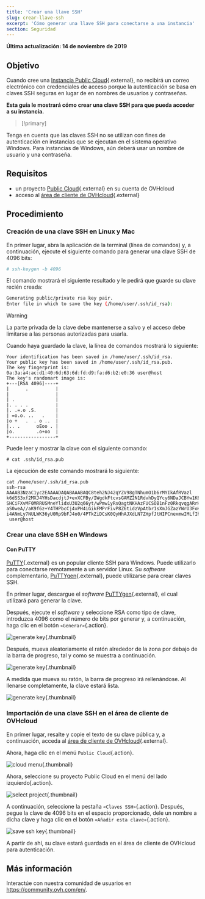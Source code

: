 ```yaml
---
title: 'Crear una llave SSH'
slug: crear-llave-ssh
excerpt: 'Cómo generar una llave SSH para conectarse a una instancia'
section: Seguridad
---
```


**Última actualización: 14 de noviembre de 2019**

## Objetivo

Cuando cree una [Instancia Public Cloud]({ovh_www}/public-cloud/){.external}, no recibirá un correo electrónico con credenciales de acceso porque la autenticación se basa en claves SSH seguras en lugar de en nombres de usuarios y contraseñas.

**Esta guía le mostrará cómo crear una clave SSH para que pueda acceder a su instancia.**

> [!primary]
>
Tenga en cuenta que las claves SSH no se utilizan con fines de autenticación en instancias que se ejecutan en el sistema operativo Windows. Para instancias de Windows, aún deberá usar un nombre de usuario y una contraseña.
>

## Requisitos

* un proyecto [Public Cloud]({ovh_www}/public-cloud/){.external} en su cuenta de OVHcloud
* acceso al [área de cliente de OVHcloud](https://ca.ovh.com/auth/?action=gotomanager){.external}

## Procedimiento

### Creación de una clave SSH en Linux y Mac

En primer lugar, abra la aplicación de la terminal (línea de comandos) y, a continuación, ejecute el siguiente comando para generar una clave SSH de 4096 bits:

```sh
# ssh-keygen -b 4096
```

El comando mostrará el siguiente resultado y le pedirá que guarde su clave recién creada:

```sh
Generating public/private rsa key pair.
Enter file in which to save the key (/home/user/.ssh/id_rsa):
```

> [!warning]
>
> La parte privada de la clave debe mantenerse a salvo y el acceso debe limitarse a las personas autorizadas para usarla.
> 

Cuando haya guardado la clave, la línea de comandos mostrará lo siguiente:

```ssh
Your identification has been saved in /home/user/.ssh/id_rsa.
Your public key has been saved in /home/user/.ssh/id_rsa.pub.
The key fingerprint is:
0a:3a:a4:ac:d1:40:6d:63:6d:fd:d9:fa:d6:b2:e0:36 user@host
The key's randomart image is:
+---[RSA 4096]----+
|      .          |
|                 |
| .               |
|. . . .          |
|. .=.o .S.       |
| =o.o. ..   .    |
|o +   .  . o ..  |
|.. .      oEoo . |
|o.        .o+oo  |
+-----------------+
```

Puede leer y mostrar la clave con el siguiente comando:

```ssh
# cat .ssh/id_rsa.pub
```

La ejecución de este comando mostrará lo siguiente:

```ssh
cat /home/user/.ssh/id_rsa.pub
ssh-rsa AAAAB3NzaC1yc2EAAAADAQABAAABAQC8teh2NJ42qYZV98gTNhumO1b6rMYIkAfRVazl
k6dSS3xf2MXJ4YHsDacdjtJ+evXCFBy/IWgdkFtcvsGAMZ2N1RdvhDyQYcy6NDaJCBYw1K6Gv5fJ
SHCiFXvMF0MRRUSMneYlidxU3U2q66yt/wPmw1yRsQagtNKHAzFUCSOB1nFz0RkqvqgARrHTY0bd
aS0weA//aK9f6z+Y4THPbcCj4xPH4iGikFMPrFivP8Z6tidzVpAtbr1sXmJGZazYWrU3FoK2a1sF
i4ANmLy7NULWK36yU0Rp9bFJ4o0/4PTkZiDCsK0QyHhAJXdLN7ZHpfJtHIPCnexmwIMLfIhCWhO5
 user@host
```

### Crear una clave SSH en Windows

#### Con PuTTY

[PuTTY](https://www.chiark.greenend.org.uk/~sgtatham/putty/){.external} es un popular cliente SSH para Windows. Puede utilizarlo para conectarse remotamente a un servidor Linux. Su <i>software</i> complementario, [PuTTYgen](https://the.earth.li/~sgtatham/putty/latest/w64/puttygen.exe){.external}, puede utilizarse para crear claves SSH.

En primer lugar, descargue el <i>software</i> [PuTTYgen](https://the.earth.li/~sgtatham/putty/latest/w64/puttygen.exe){.external}, el cual utilizará para generar la clave.

Después, ejecute el <i>software</i> y seleccione RSA como tipo de clave, introduzca 4096 como el número de bits por generar y, a continuación, haga clic en el botón `«Generar»`{.action}.

![generate key](images/puttygen-01.png){.thumbnail}

Después, mueva aleatoriamente el ratón alrededor de la zona por debajo de la barra de progreso, tal y como se muestra a continuación.

![generate key](images/puttygen-02.gif){.thumbnail}

A medida que mueva su ratón, la barra de progreso irá rellenándose. Al llenarse completamente, la clave estará lista.

![generate key](images/puttygen-03.png){.thumbnail}

### Importación de una clave SSH en el área de cliente de OVHcloud

En primer lugar, resalte y copie el texto de su clave pública y, a continuación, acceda al [área de cliente de OVHcloud](https://ca.ovh.com/auth/?action=gotomanager){.external}.

Ahora, haga clic en el menú `Public Cloud`{.action}.

![cloud menu](images/cloud-menu.png){.thumbnail}

Ahora, seleccione su proyecto Public Cloud en el menú del lado izquierdo\[.action}.

![select project](images/select-project.png){.thumbnail}

A continuación, seleccione la pestaña `«Claves SSH»`{.action}. Después, pegue la clave de 4096 bits en el espacio proporcionado, dele un nombre a dicha clave y haga clic en el botón `«Añadir esta clave»`{.action}.

![save ssh key](images/save-key.png){.thumbnail}

A partir de ahí, su clave estará guardada en el área de cliente de OVHcloud para autenticación.

## Más información

Interactúe con nuestra comunidad de usuarios en <https://community.ovh.com/en/>.
